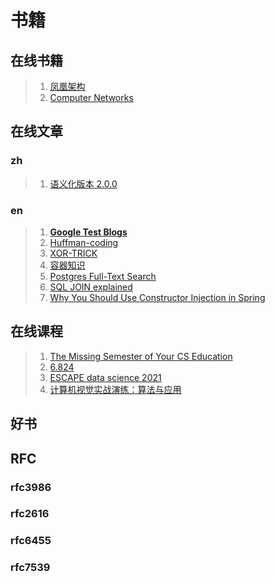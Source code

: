 # 书籍

## 在线书籍

> 1. [凤凰架构](http://icyfenix.cn/introduction/about-the-fenix-project.html)
> 2. [Computer Networks](https://book.systemsapproach.org/)

## 在线文章

### zh
> 1. [语义化版本 2.0.0](https://semver.org/lang/zh-CN/) 

### en

> 1. **[Google Test Blogs](https://www.googblogs.com/category/google-testing-blog/)**
> 1. [Huffman-coding](https://www.baseclass.io/newsletter/huffman-coding)
> 2. [XOR-TRICK](https://florian.github.io/xor-trick/)
> 2. [容器知识](https://iximiuz.com/en/posts/container-learning-path/)
> 2. [Postgres Full-Text Search](https://blog.crunchydata.com/blog/postgres-full-text-search-a-search-engine-in-a-database)
> 2. [SQL JOIN explained](https://dataschool.com/how-to-teach-people-sql/sql-join-types-explained-visually/)
> 2. [Why You Should Use Constructor Injection in Spring](https://reflectoring.io/constructor-injection/)

## 在线课程

> 1. [The Missing Semester of Your CS Education](https://missing.csail.mit.edu/) 
> 2. [6.824](https://pdos.csail.mit.edu/6.824/schedule.html)
> 3. [ESCAPE data science 2021](https://github.com/escape2020/school2021)
> 3. [计算机视觉实战演练：算法与应用](https://github.com/Charmve/computer-vision-in-action)

## 好书



## RFC

###  rfc3986

### rfc2616 

### rfc6455

### rfc7539
